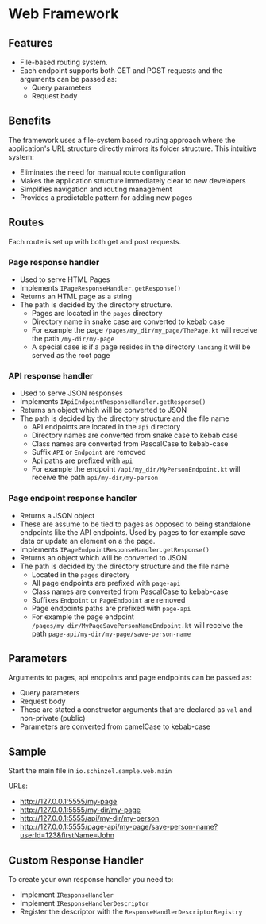 # Web Framework
## Features
- File-based routing system.
- Each endpoint supports both GET and POST requests and the arguments can be passed as:
    - Query parameters
    - Request body

## Benefits
The framework uses a file-system based routing approach where the
application's URL structure directly mirrors its folder structure.
This intuitive system:
- Eliminates the need for manual route configuration
- Makes the application structure immediately clear to new developers
- Simplifies navigation and routing management
- Provides a predictable pattern for adding new pages

## Routes
Each route is set up with both get and post requests.

### Page response handler
- Used to serve HTML Pages
- Implements `IPageResponseHandler.getResponse()`
- Returns an HTML page as a string
- The path is decided by the directory structure.
  - Pages are located in the `pages` directory
  - Directory name in snake case are converted to kebab case
  - For example the page `/pages/my_dir/my_page/ThePage.kt` will receive the path `/my-dir/my-page` 
  - A special case is if a page resides in the directory `landing` it will be served as the root page

### API response handler
- Used to serve JSON responses
- Implements `IApiEndpointResponseHandler.getResponse()`
- Returns an object which will be converted to JSON
- The path is decided by the directory structure and the file name
  - API endpoints are located in the `api` directory
  - Directory names are converted from snake case to kebab case
  - Class names are converted from PascalCase to kebab-case
  - Suffix `API` or `Endpoint` are removed
  - Api paths are prefixed with `api`
  - For example the endpoint `/api/my_dir/MyPersonEndpoint.kt` will receive the path `api/my-dir/my-person`
  
  
### Page endpoint response handler 
- Returns a JSON object
- These are assume to be tied to pages as opposed to being standalone endpoints like the API endpoints.
  Used by pages to for example save data or update an element on a the page.
- Implements `IPageEndpointResponseHandler.getResponse()`
- Returns an object which will be converted to JSON
- The path is decided by the directory structure and the file name
    - Located in the `pages` directory
    - All page endpoints are prefixed with `page-api`
    - Class names are converted from PascalCase to kebab-case
    - Suffixes `Endpoint` or `PageEndpoint` are removed
    - Page endpoints paths are prefixed with `page-api`
    - For example the page endpoint `/pages/my_dir/MyPageSavePersonNameEndpoint.kt` 
      will receive the path `page-api/my-dir/my-page/save-person-name`


## Parameters
Arguments to pages, api endpoints and page endpoints can be passed as:
- Query parameters
- Request body
- These are stated a constructor arguments that are declared as `val` and non-private (public)
- Parameters are converted from camelCase to kebab-case
  
## Sample
Start the main file in `io.schinzel.sample.web.main`

URLs:
- http://127.0.0.1:5555/my-page
- http://127.0.0.1:5555/my-dir/my-page
- http://127.0.0.1:5555/api/my-dir/my-person
- http://127.0.0.1:5555/page-api/my-page/save-person-name?userId=123&firstName=John

## Custom Response Handler
To create your own response handler you need to:
- Implement `IResponseHandler`
- Implement `IResponseHandlerDescriptor`
- Register the descriptor with the `ResponseHandlerDescriptorRegistry`
